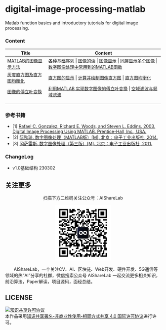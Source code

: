 # digital-image-processing-matlab
Matlab function basics and introductory tutorials for digital image processing.

### Content

| Title                                                        | Content                                                      |
| ------------------------------------------------------------ | ------------------------------------------------------------ |
| [MATLAB的图像显示方法](https://github.com/timerring/digital-image-processing-matlab/blob/main/01_image_display_method_of_matlab.md) | [各种基础序列](https://github.com/timerring/digital-image-processing-matlab/blob/main/01_image_display_method_of_matlab.md#1单位冲击响应序列)  \|  [图像的读](https://github.com/timerring/digital-image-processing-matlab/blob/main/01_image_display_method_of_matlab.md#1图像的读)  \|  [图像显示](https://github.com/timerring/digital-image-processing-matlab/blob/main/01_image_display_method_of_matlab.md#1图像显示)  \|  [同屏显示多个图像](https://github.com/timerring/digital-image-processing-matlab/blob/main/01_image_display_method_of_matlab.md#2同屏显示多个图像)  \|  [数字图像处理中常用到的MATLAB函数](https://github.com/timerring/digital-image-processing-matlab/blob/main/01_image_display_method_of_matlab.md#3数字图像处理中常用到的matlab函数) |
| [灰度直方图及直方图均衡化](https://github.com/timerring/digital-image-processing-matlab/blob/main/02_gray_histogram_and_histogram_equalization.md) | [直方图的显示](https://github.com/timerring/digital-image-processing-matlab/blob/main/02_gray_histogram_and_histogram_equalization.md#1直方图的显示)  \|  [计算并绘制图像直方图](https://github.com/timerring/digital-image-processing-matlab/blob/main/02_gray_histogram_and_histogram_equalization.md#2计算并绘制图像直方图)  \|  [直方图均衡化](https://github.com/timerring/digital-image-processing-matlab/blob/main/02_gray_histogram_and_histogram_equalization.md#3直方图均衡化) |
| [图像的傅立叶变换](https://github.com/timerring/digital-image-processing-matlab/blob/main/03_fourier_transform_of_an_image.md) | [利用MATLAB 实现数字图像的傅立叶变换](https://github.com/timerring/digital-image-processing-matlab/blob/main/03_fourier_transform_of_an_image.md#利用matlab-实现数字图像的傅立叶变换)  \|  [空域滤波与频域滤波](https://github.com/timerring/digital-image-processing-matlab/blob/main/03_fourier_transform_of_an_image.md#空域滤波与频域滤波) |
|                                                              |                                                              |
|                                                              |                                                              |
|                                                              |                                                              |





### 参考书籍

+ [1] [Rafael C. Gonzalez, Richard E. Woods, and Steven L. Eddins. 2003. Digital Image Processing Using MATLAB. Prentice-Hall, Inc., USA.](https://github.com/timerring/digital-image-processing-matlab/blob/main/reference/Digital_Image_Processing_Using_Matlab.pdf)
+ [2] [阮秋琦.  数字图像处理（MATLAB版）[M]. 北京：电子工业出版社,  2014.](https://github.com/timerring/digital-image-processing-matlab/blob/main/reference/Digital_Image_Processing_(MATLAB_version).pdf)
+ [3] [冈萨雷斯.  数字图像处理（第三版）[M]. 北京：电子工业出版社,  2011.](https://github.com/timerring/digital-image-processing-matlab/blob/main/reference/Digital_Image_Processing_(Third_Edition).pdf)



### ChangeLog

- v1.0基础结构 230302

## 关注更多

<div align=center>
<p>扫描下方二维码关注公众号：AIShareLab</p>
<img src="resources/qrcode.jpg" width = "180" height = "180">
</div>


&emsp;&emsp;AIShareLab，一个关注CV、AI、区块链、Web开发、硬件开发、5G通信等领域的热“AI”分享的社群，微信搜索公众号 AIShareLab 一起交流更多相关知识，前沿算法，Paper解读，项目源码，面经总结。﻿


## LICENSE

<a rel="license" href="http://creativecommons.org/licenses/by-nc-sa/4.0/"><img alt="知识共享许可协议" style="border-width:0" src="https://img.shields.io/badge/license-CC BY--NC--SA 4.0-lightgrey" /></a><br />本作品采用<a rel="license" href="http://creativecommons.org/licenses/by-nc-sa/4.0/">知识共享署名-非商业性使用-相同方式共享 4.0 国际许可协议</a>进行许可。
